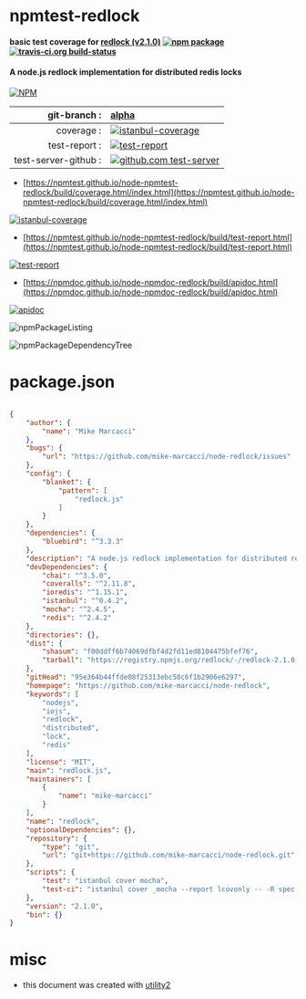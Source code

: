 # npmtest-redlock

#### basic test coverage for  [redlock (v2.1.0)](https://github.com/mike-marcacci/node-redlock)  [![npm package](https://img.shields.io/npm/v/npmtest-redlock.svg?style=flat-square)](https://www.npmjs.org/package/npmtest-redlock) [![travis-ci.org build-status](https://api.travis-ci.org/npmtest/node-npmtest-redlock.svg)](https://travis-ci.org/npmtest/node-npmtest-redlock)

#### A node.js redlock implementation for distributed redis locks

[![NPM](https://nodei.co/npm/redlock.png?downloads=true&downloadRank=true&stars=true)](https://www.npmjs.com/package/redlock)

| git-branch : | [alpha](https://github.com/npmtest/node-npmtest-redlock/tree/alpha)|
|--:|:--|
| coverage : | [![istanbul-coverage](https://npmtest.github.io/node-npmtest-redlock/build/coverage.badge.svg)](https://npmtest.github.io/node-npmtest-redlock/build/coverage.html/index.html)|
| test-report : | [![test-report](https://npmtest.github.io/node-npmtest-redlock/build/test-report.badge.svg)](https://npmtest.github.io/node-npmtest-redlock/build/test-report.html)|
| test-server-github : | [![github.com test-server](https://npmtest.github.io/node-npmtest-redlock/GitHub-Mark-32px.png)](https://npmtest.github.io/node-npmtest-redlock/build/app/index.html) | | build-artifacts : | [![build-artifacts](https://npmtest.github.io/node-npmtest-redlock/glyphicons_144_folder_open.png)](https://github.com/npmtest/node-npmtest-redlock/tree/gh-pages/build)|

- [https://npmtest.github.io/node-npmtest-redlock/build/coverage.html/index.html](https://npmtest.github.io/node-npmtest-redlock/build/coverage.html/index.html)

[![istanbul-coverage](https://npmtest.github.io/node-npmtest-redlock/build/screenCapture.buildCi.browser.%252Ftmp%252Fbuild%252Fcoverage.lib.html.png)](https://npmtest.github.io/node-npmtest-redlock/build/coverage.html/index.html)

- [https://npmtest.github.io/node-npmtest-redlock/build/test-report.html](https://npmtest.github.io/node-npmtest-redlock/build/test-report.html)

[![test-report](https://npmtest.github.io/node-npmtest-redlock/build/screenCapture.buildCi.browser.%252Ftmp%252Fbuild%252Ftest-report.html.png)](https://npmtest.github.io/node-npmtest-redlock/build/test-report.html)

- [https://npmdoc.github.io/node-npmdoc-redlock/build/apidoc.html](https://npmdoc.github.io/node-npmdoc-redlock/build/apidoc.html)

[![apidoc](https://npmdoc.github.io/node-npmdoc-redlock/build/screenCapture.buildCi.browser.%252Ftmp%252Fbuild%252Fapidoc.html.png)](https://npmdoc.github.io/node-npmdoc-redlock/build/apidoc.html)

![npmPackageListing](https://npmtest.github.io/node-npmtest-redlock/build/screenCapture.npmPackageListing.svg)

![npmPackageDependencyTree](https://npmtest.github.io/node-npmtest-redlock/build/screenCapture.npmPackageDependencyTree.svg)



# package.json

```json

{
    "author": {
        "name": "Mike Marcacci"
    },
    "bugs": {
        "url": "https://github.com/mike-marcacci/node-redlock/issues"
    },
    "config": {
        "blanket": {
            "pattern": [
                "redlock.js"
            ]
        }
    },
    "dependencies": {
        "bluebird": "^3.3.3"
    },
    "description": "A node.js redlock implementation for distributed redis locks",
    "devDependencies": {
        "chai": "^3.5.0",
        "coveralls": "^2.11.8",
        "ioredis": "^1.15.1",
        "istanbul": "^0.4.2",
        "mocha": "^2.4.5",
        "redis": "^2.4.2"
    },
    "directories": {},
    "dist": {
        "shasum": "f00ddff6b74069dfbf4d2fd11ed8104475bfef76",
        "tarball": "https://registry.npmjs.org/redlock/-/redlock-2.1.0.tgz"
    },
    "gitHead": "95e364b44ffde08f25313ebc58c6f1b2906e6297",
    "homepage": "https://github.com/mike-marcacci/node-redlock",
    "keywords": [
        "nodejs",
        "iojs",
        "redlock",
        "distributed",
        "lock",
        "redis"
    ],
    "license": "MIT",
    "main": "redlock.js",
    "maintainers": [
        {
            "name": "mike-marcacci"
        }
    ],
    "name": "redlock",
    "optionalDependencies": {},
    "repository": {
        "type": "git",
        "url": "git+https://github.com/mike-marcacci/node-redlock.git"
    },
    "scripts": {
        "test": "istanbul cover mocha",
        "test-ci": "istanbul cover _mocha --report lcovonly -- -R spec && cat ./coverage/lcov.info | coveralls"
    },
    "version": "2.1.0",
    "bin": {}
}
```



# misc
- this document was created with [utility2](https://github.com/kaizhu256/node-utility2)
